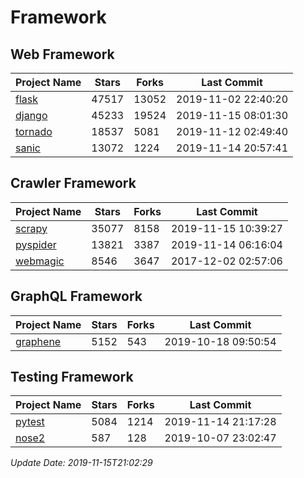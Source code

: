 # Framework

## Web Framework

| Project Name | Stars | Forks | Last Commit |
| ------------ | ----- | ----- | ----------- |
| [flask](https://github.com/pallets/flask) | 47517 | 13052 | 2019-11-02 22:40:20 |
| [django](https://github.com/django/django) | 45233 | 19524 | 2019-11-15 08:01:30 |
| [tornado](https://github.com/tornadoweb/tornado) | 18537 | 5081 | 2019-11-12 02:49:40 |
| [sanic](https://github.com/huge-success/sanic) | 13072 | 1224 | 2019-11-14 20:57:41 |

## Crawler Framework

| Project Name | Stars | Forks | Last Commit |
| ------------ | ----- | ----- | ----------- |
| [scrapy](https://github.com/scrapy/scrapy) | 35077 | 8158 | 2019-11-15 10:39:27 |
| [pyspider](https://github.com/binux/pyspider) | 13821 | 3387 | 2019-11-14 06:16:04 |
| [webmagic](https://github.com/code4craft/webmagic) | 8546 | 3647 | 2017-12-02 02:57:06 |

## GraphQL Framework

| Project Name | Stars | Forks | Last Commit |
| ------------ | ----- | ----- | ----------- |
| [graphene](https://github.com/graphql-python/graphene) | 5152 | 543 | 2019-10-18 09:50:54 |

## Testing Framework

| Project Name | Stars | Forks | Last Commit |
| ------------ | ----- | ----- | ----------- |
| [pytest](https://github.com/pytest-dev/pytest) | 5084 | 1214 | 2019-11-14 21:17:28 |
| [nose2](https://github.com/nose-devs/nose2) | 587 | 128 | 2019-10-07 23:02:47 |

*Update Date: 2019-11-15T21:02:29*
